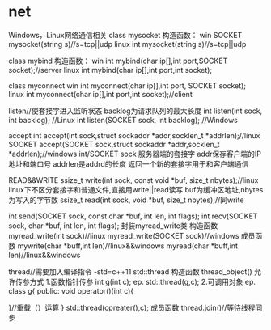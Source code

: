 # net
Windows，Linux网络通信相关
class mysocket 
构造函数：
win 
SOCKET mysocket(string s)//s=tcp||udp
linux
int mysocket(string s)//s=tcp||udp


class mybind
构造函数：
win 
int mybind(char ip[],int port,SOCKET socket);//server
linux
int mybind(char ip[],int port,int socket);


class myconnect
win 
int myconnect(char ip[],int port, SOCKET socket);
linux
int myconnect(char ip[],int port,int socket);//client

listen//使套接字进入监听状态 backlog为请求队列的最大长度
int listen(int sock, int backlog);  //Linux
int listen(SOCKET sock, int backlog);  //Windows

accept
int accept(int sock,struct sockaddr *addr,socklen_t *addrlen);//linux
SOCKET accept(SOCKET sock,struct sockaddr *addr,socklen_t *addrlen);//windows
int/SOCKET sock 服务器端的套接字
addr保存客户端的IP地址和端口号
addrlen是addrd的长度
返回一个新的套接字用于和客户端通信

READ&&WRITE
ssize_t write(int sock, const void *buf, size_t nbytes);//linux
linux下不区分套接字和普通文件,直接用write||read读写
buf为缓冲区地址,nbytes为写入的字节数
ssize_t read(int sock, void *buf, size_t nbytes);//同write

int send(SOCKET sock, const char *buf, int len, int flags);
int recv(SOCKET sock, char *buf, int len, int flags);
封装myread_write类
构造函数
myread_write(int sock)//linux
myread_write(SOCKET sock)//windows
成员函数
mywrite(char *buff,int len)//linux&&windows
myread(char *buff,int len)//linux&&windows

thread//需要加入编译指令 -std=c++11
std::thread
构造函数 thread_object()
允许传参方式
1.函数指针传参
int g(int c);
ep. std::thread(g,c);
2.可调用对象
ep.
class g{
  public:
  void operator()(int c){

  }//重载（）运算
}
std::thread(opreater(),c);
成员函数
thread.join()//等待线程同步



